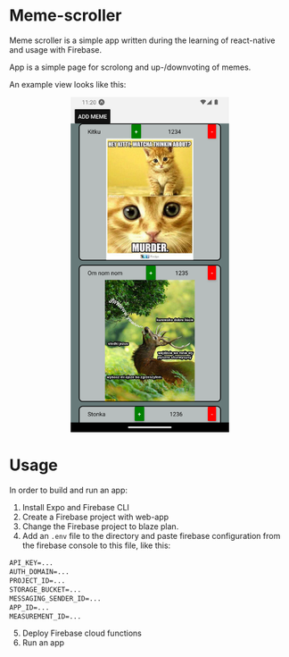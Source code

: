 # Meme-scroller

Meme scroller is a simple app written during the learning of react-native and usage with Firebase.

App is a simple page for scrolong and up-/downvoting of memes.

An example view looks like this:

<p align="center"><img src="./assets/screenshot.png" height="600" /></p>

# Usage

In order to build and run an app:

1. Install Expo and Firebase CLI
2. Create a Firebase project with web-app
3. Change the Firebase project to blaze plan.
4. Add an `.env` file to the directory and paste firebase configuration from the firebase console to this file, like this:

```
API_KEY=...
AUTH_DOMAIN=...
PROJECT_ID=...
STORAGE_BUCKET=...
MESSAGING_SENDER_ID=...
APP_ID=...
MEASUREMENT_ID=...
```

5. Deploy Firebase cloud functions
6. Run an app
